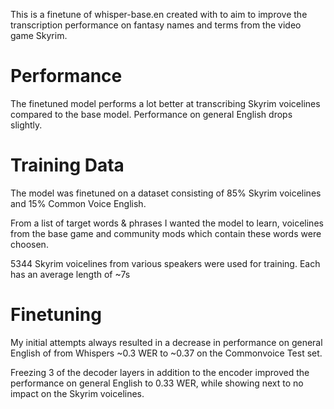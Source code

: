 This is a finetune of whisper-base.en created with to aim to improve the transcription performance on fantasy names and terms from the video game Skyrim.

# Performance
The finetuned model performs a lot better at transcribing Skyrim voicelines compared to the base model. 
Performance on general English drops slightly.

# Training Data

The model was finetuned on a dataset consisting of 85% Skyrim voicelines and 15% Common Voice English. 

From a list of target words & phrases I wanted the model to learn, voicelines from the base game and community mods which contain these words were choosen.

5344 Skyrim voicelines from various speakers were used for training. Each has an average length of ~7s

# Finetuning

My initial attempts always resulted in a decrease in performance on general English of from Whispers ~0.3 WER to ~0.37 on the Commonvoice Test set.

Freezing 3 of the decoder layers in addition to the encoder improved the performance on general English to 0.33 WER, while showing next to no impact on the Skyrim voicelines.